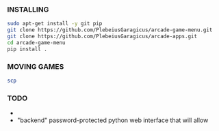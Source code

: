 ### INSTALLING

```sh
sudo apt-get install -y git pip
git clone https://github.com/PlebeiusGaragicus/arcade-game-menu.git
git clone https://github.com/PlebeiusGaragicus/arcade-apps.git
cd arcade-game-menu
pip install .
```


### MOVING GAMES

```sh
scp 
```


### TODO

- 
- "backend" password-protected python web interface that will allow